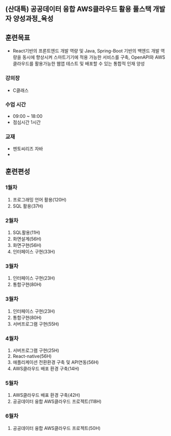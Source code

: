 ## (산대특) 공공데이터 융합 AWS클라우드 활용 풀스택 개발자 양성과정_육성
## 훈련목표
- React기반의 프론트엔드 개발 역량 및 Java, Spring-Boot 기반의 백엔드 개발 역량을 동시에 향상시켜 스마트기기에 적용 가능한 서비스를 구축, OpenAPI와 AWS클라우드를 활용가능한 웹앱 테스트 및 배포할 수 있는 통합적 인재 양성

### 강의장 
- C클래스

### 수업 시간
- 09:00 ~ 18:00
- 점심시간 1시간

### 교재
- 멘토씨리즈 자바
- 

## 훈련편성

### 1월차
1. 프로그래밍 언어 활용(120H)
2. SQL 활용(37H)

### 2월차
1. SQL활용(11H)
2. 화면설계(56H)
3. 화면구현(56H)
4. 인터페이스 구현(33H)

### 3월차
1. 인터페이스 구현(23H)
2. 통합구현(80H)

### 3월차
1. 인터페이스 구현(23H)
2. 통합구현(80H)
3. 서버프로그램 구현(55H)

### 4월차
1. 서버프로그램 구현(25H)
2. React-native(56H)
3. 애플리케이션 전환환경 구축 및 API연동(56H)
4. AWS클라우드 배포 환경 구축(14H)

### 5월차
1. AWS클라우드 배표 환경 구축(42H)
2. 공공데이터 융합 AWS클라우드 프로젝트(118H)

### 6월차
1. 공공데이터 융합 AWS클라우드 프로젝트(50H)
